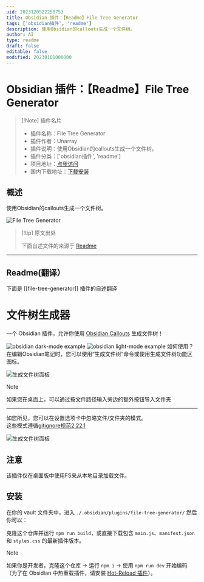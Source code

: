 ```yaml
---
uid: 2023120522250753
title: Obsidian 插件：【Readme】File Tree Generator
tags: ['obsidian插件', 'readme']
description: 使用Obsidian的callouts生成一个文件树。
author: AI
type: readme
draft: false
editable: false
modified: 20230101000000
---
```


# Obsidian 插件：【Readme】File Tree Generator

> [!Note] 插件名片
> - 插件名称：File Tree Generator
> - 插件作者：Unarray
> - 插件说明：使用Obsidian的callouts生成一个文件树。
> - 插件分类：['obsidian插件', 'readme']
> - 项目地址：[点我访问](https://github.com/Unarray/FileTreeGenerator)
> - 国内下载地址：[下载安装](https://pkmer.cn/products/plugin/pluginMarket/?file-tree-generator)

## 概述

使用Obsidian的callouts生成一个文件树。

![File Tree Generator](https://cdn.pkmer.cn/covers/file-tree-generator.png!pkmer)

> [!tip] 原文出处
> 
>下面自述文件的来源于 [Readme](https://ghproxy.net/https://raw.githubusercontent.com/Unarray/FileTreeGenerator/main/README.md)
> 

---

## Readme(翻译）

下面是 [[file-tree-generator]] 插件的自述翻译


# 文件树生成器
一个 Obsidian 插件，允许你使用 [Obsidian Callouts](https://help.obsidian.md/Editing+and+formatting/Callouts) 生成文件树！

![obsidian dark-mode example](meta/example-dark.png)
![obsidian light-mode example](meta/example-light.png)
如何使用？
在编辑Obsidian笔记时，您可以使用“生成文件树”命令或使用生成文件树功能区图标。</br>

![生成文件树面板](meta/pannel.png)

> [!NOTE]
> 如果您在桌面上，可以通过按文件路径输入旁边的额外按钮导入文件夹

---

如您所见，您可以在设置选项卡中忽略文件/文件夹的模式。</br>
这些模式遵循[gitignore规范2.22.1](https://git-scm.com/docs/gitignore/2.22.1)

![生成文件树面板](meta/settings.png)
## 注意
该插件仅在桌面版中使用FS来从本地目录加载文件。
## 安装
在你的 vault 文件夹中，进入 `./.obsidian/plugins/file-tree-generator/`
然后你可以：

克隆这个仓库并运行 `npm run build`，或直接下载包含 `main.js`、`manifest.json` 和 `styles.css` 的最新插件版本。

> [!NOTE]
> 如果你是开发者，克隆这个仓库 -> 运行 `npm i` -> 使用 `npm run dev` 开始编码（为了在 Obsidian 中热重载插件，请安装 [Hot-Reload 插件](https://github.com/pjeby/hot-reload)）。



